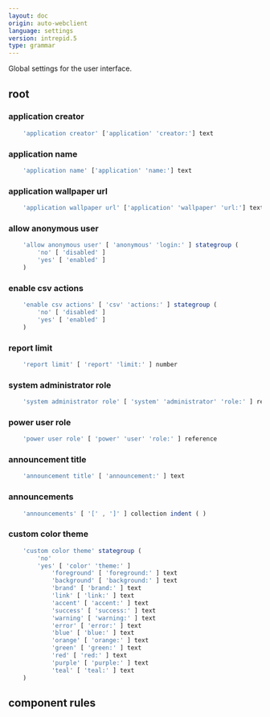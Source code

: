 ```yaml
---
layout: doc
origin: auto-webclient
language: settings
version: intrepid.5
type: grammar
---
```


Global settings for the user interface.

## root


### application creator

```js
	'application creator' ['application' 'creator:'] text
```

### application name

```js
	'application name' ['application' 'name:'] text
```

### application wallpaper url

```js
	'application wallpaper url' ['application' 'wallpaper' 'url:'] text
```

### allow anonymous user

```js
	'allow anonymous user' [ 'anonymous' 'login:' ] stategroup (
		'no' [ 'disabled' ]
		'yes' [ 'enabled' ]
	)
```

### enable csv actions

```js
	'enable csv actions' [ 'csv' 'actions:' ] stategroup (
		'no' [ 'disabled' ]
		'yes' [ 'enabled' ]
	)
```

### report limit

```js
	'report limit' [ 'report' 'limit:' ] number
```

### system administrator role

```js
	'system administrator role' [ 'system' 'administrator' 'role:' ] reference
```

### power user role

```js
	'power user role' [ 'power' 'user' 'role:' ] reference
```

### announcement title

```js
	'announcement title' [ 'announcement:' ] text
```

### announcements

```js
	'announcements' [ '[' , ']' ] collection indent ( )
```

### custom color theme

```js
	'custom color theme' stategroup (
		'no'
		'yes' [ 'color' 'theme:' ]
			'foreground' [ 'foreground:' ] text
			'background' [ 'background:' ] text
			'brand' [ 'brand:' ] text
			'link' [ 'link:' ] text
			'accent' [ 'accent:' ] text
			'success' [ 'success:' ] text
			'warning' [ 'warning:' ] text
			'error' [ 'error:' ] text
			'blue' [ 'blue:' ] text
			'orange' [ 'orange:' ] text
			'green' [ 'green:' ] text
			'red' [ 'red:' ] text
			'purple' [ 'purple:' ] text
			'teal' [ 'teal:' ] text
	)
```

## component rules

```
